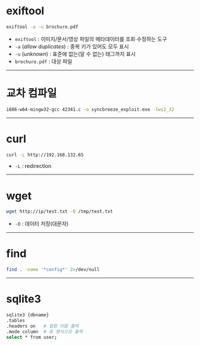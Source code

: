 # exiftool

```bash
exiftool -a -u brochure.pdf
```

- `exiftool` : 이미지/문서/영상 파일의 메타데이터를 조회·수정하는 도구  
- `-a` (*allow duplicates*) : 중복 키가 있어도 모두 표시  
- `-u` (*unknown*) : 표준에 없는(알 수 없는) 태그까지 표시  
- `brochure.pdf` : 대상 파일

---

# 교차 컴파일

```bash
i686-w64-mingw32-gcc 42341.c -o syncbreeze_exploit.exe -lws2_32
```

---
# curl
```bash
curl -L http://192.168.132.65
```

- `-L` : redirection

---
# wget
```bash
wget http://ip/test.txt -O /tmp/test.txt
```

- `-O` : 데이터 저장(대문자)

---
# find
```bash
find . -name '*config*' 2>/dev/null
```
---

# sqlite3
```bash
sqlite3 {dbname}
.tables
.headers on   # 컬럼 이름 출력
.mode column  # 표 형식으로 출력
select * from user;
```
